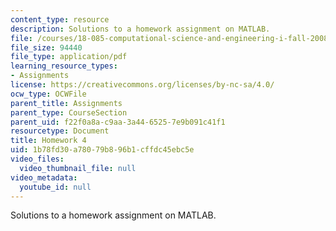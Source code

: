 ```yaml
---
content_type: resource
description: Solutions to a homework assignment on MATLAB.
file: /courses/18-085-computational-science-and-engineering-i-fall-2008/1b78fd30a78079b896b1cffdc45ebc5e_mt4_18085_solf07.pdf
file_size: 94440
file_type: application/pdf
learning_resource_types:
- Assignments
license: https://creativecommons.org/licenses/by-nc-sa/4.0/
ocw_type: OCWFile
parent_title: Assignments
parent_type: CourseSection
parent_uid: f22f0a8a-c9aa-3a44-6525-7e9b091c41f1
resourcetype: Document
title: Homework 4
uid: 1b78fd30-a780-79b8-96b1-cffdc45ebc5e
video_files:
  video_thumbnail_file: null
video_metadata:
  youtube_id: null
---
```

Solutions to a homework assignment on MATLAB.